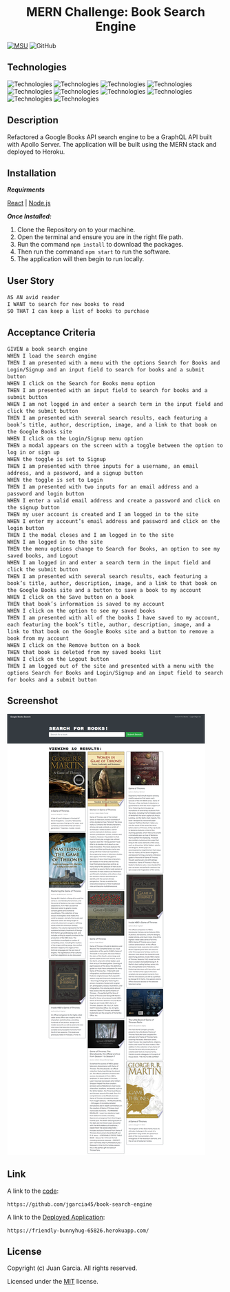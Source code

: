 <h1 align="center"> MERN Challenge: Book Search Engine </h1>

[![MSU](https://img.shields.io/badge/MSU-Coding%20Bootcamp-green/)](https://bootcamp.msu.edu/)
![GitHub](https://img.shields.io/github/license/jgarcia45/book-search-engine)

## Technologies
![Technologies](https://img.shields.io/badge/-React-61DAFB?logo=React&logoColor=white)
![Technologies](https://img.shields.io/badge/-HTML-E34F26?logo=html5&logoColor=white)
![Technologies](https://img.shields.io/badge/-CSS-1572B6?logo=css3&logoColor=white)
![Technologies](https://img.shields.io/badge/-JavaScript-007396?logo=JavaScript&logoColor=white)
![Technologies](https://img.shields.io/badge/-Node.js-339933?logo=Node.js&logoColor=white)
![Technologies](https://img.shields.io/badge/-MongoDB-47A248?logo=MongoDB&logoColor=white)
![Technologies](https://img.shields.io/badge/-ApolloGraphQL-311C87?logo=ApolloGraphQL&logoColor=white)
![Technologies](https://img.shields.io/badge/-Heroku-430098?logo=Heroku&logoColor=white)
![Technologies](https://img.shields.io/badge/-npm-CB3837?logo=npm&logoColor=white)
![Technologies](https://img.shields.io/badge/-Git-F05032?logo=Git&logoColor=white)

## Description
Refactored a Google Books API search engine to be a GraphQL API built with Apollo Server. The application will be built using the MERN stack and deployed to Heroku.

## Installation
***Requirments***

[React](https://reactjs.org/) | [Node.js](https://nodejs.org/en/)

***Once Installed:***
1. Clone the Repository on to your machine.
2. Open the terminal and ensure you are in the right file path.
3. Run the command ```npm install``` to download the packages.
4. Then run the command ```npm start``` to run the software.
5. The application will then begin to run locally.

## User Story
```
AS AN avid reader
I WANT to search for new books to read
SO THAT I can keep a list of books to purchase
```

## Acceptance Criteria
```
GIVEN a book search engine
WHEN I load the search engine
THEN I am presented with a menu with the options Search for Books and Login/Signup and an input field to search for books and a submit button
WHEN I click on the Search for Books menu option
THEN I am presented with an input field to search for books and a submit button
WHEN I am not logged in and enter a search term in the input field and click the submit button
THEN I am presented with several search results, each featuring a book’s title, author, description, image, and a link to that book on the Google Books site
WHEN I click on the Login/Signup menu option
THEN a modal appears on the screen with a toggle between the option to log in or sign up
WHEN the toggle is set to Signup
THEN I am presented with three inputs for a username, an email address, and a password, and a signup button
WHEN the toggle is set to Login
THEN I am presented with two inputs for an email address and a password and login button
WHEN I enter a valid email address and create a password and click on the signup button
THEN my user account is created and I am logged in to the site
WHEN I enter my account’s email address and password and click on the login button
THEN I the modal closes and I am logged in to the site
WHEN I am logged in to the site
THEN the menu options change to Search for Books, an option to see my saved books, and Logout
WHEN I am logged in and enter a search term in the input field and click the submit button
THEN I am presented with several search results, each featuring a book’s title, author, description, image, and a link to that book on the Google Books site and a button to save a book to my account
WHEN I click on the Save button on a book
THEN that book’s information is saved to my account
WHEN I click on the option to see my saved books
THEN I am presented with all of the books I have saved to my account, each featuring the book’s title, author, description, image, and a link to that book on the Google Books site and a button to remove a book from my account
WHEN I click on the Remove button on a book
THEN that book is deleted from my saved books list
WHEN I click on the Logout button
THEN I am logged out of the site and presented with a menu with the options Search for Books and Login/Signup and an input field to search for books and a submit button
```

## Screenshot
![Homepage](./homepage.png)

## Link
A link to the [code](https://github.com/jgarcia45/book-search-engine):
```
https://github.com/jgarcia45/book-search-engine
```

A link to the [Deployed Application](https://friendly-bunnyhug-65826.herokuapp.com/):
```
https://friendly-bunnyhug-65826.herokuapp.com/
```

## License
Copyright (c) Juan Garcia. All rights reserved.

Licensed under the [MIT](LICENSE) license.